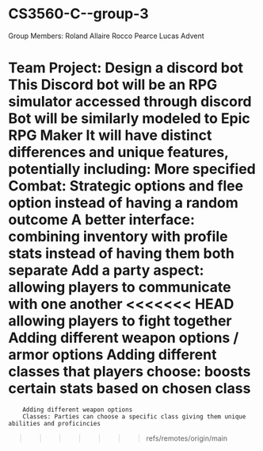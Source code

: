 # CS3560-C--group-3
Group Members:
    Roland Allaire
    Rocco Pearce
    Lucas Advent



Team Project: Design a discord bot 
    This Discord bot will be an RPG simulator accessed through discord
    Bot will be similarly modeled to Epic RPG Maker
    It will have distinct differences and unique features, potentially including:
        More specified Combat: Strategic options and flee option instead of having a random outcome
        A better interface: combining inventory with profile stats instead of having them both separate
        Add a party aspect: allowing players to communicate with one another
<<<<<<< HEAD
                            allowing players to fight together
        Adding different weapon options / armor options
        Adding different classes that players choose: boosts certain stats based on chosen class
=======
        Adding different weapon options
        Classes: Parties can choose a specific class giving them unique abilities and proficincies
>>>>>>> refs/remotes/origin/main
